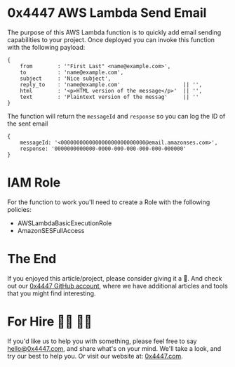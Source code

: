 # 0x4447 AWS Lambda Send Email

The purpose of this AWS Lambda function is to quickly add email sending capabilities to your project. Once deployed you can invoke this function with the following payload:

```
{
    from        : '"First Last" <name@example.com>',
    to          : 'name@example.com',
    subject     : 'Nice subject',
    reply_to    : 'name@example.com'                    || '',
    html        : '<p>HTML version of the message</p>'  || '',
    text        : 'Plaintext version of the messag'     || ''
}
```

The function will return the `messageId` and `response` so you can log the ID of the sent email

```
{
    messageId: '<000000000000000000000000000@email.amazonses.com>',
    response: '0000000000000-0000-000-000-000-000-000000' 
}
```

# IAM Role

For the function to work you'll need to create a Role with the following policies:

- AWSLambdaBasicExecutionRole
- AmazonSESFullAccess

# The End

If you enjoyed this article/project, please consider giving it a 🌟. And check out our [0x4447 GitHub account](https://github.com/0x4447), where we have additional articles and tools that you might find interesting.

# For Hire 👨‍💻 👩‍💻

If you'd like us to help you with something, please feel free to say hello@0x4447.com, and share what's on your mind. We'll take a look, and try our best to help you. Or visit our website at: [0x4447.com](https://0x4447.com).
